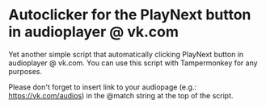 # Autoclicker for the PlayNext button in audioplayer @ vk.com

Yet another simple script that automatically clicking PlayNext button in audioplayer @ vk.com.
You can use this script with Tampermonkey for any purposes.

Please don't forget to insert link to your audiopage (e.g.: https://vk.com/audios<yourVKid>) in the @match string at the top of the script.
